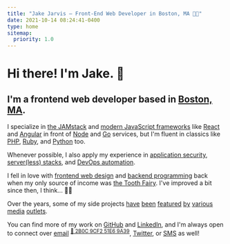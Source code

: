 ```yaml
---
title: "Jake Jarvis – Front-End Web Developer in Boston, MA 👨‍💻"
date: 2021-10-14 08:24:41-0400
type: home
sitemap:
  priority: 1.0
---
```


<!-- prettier-ignore-start -->
<!-- markdownlint-disable -->

# Hi there! I'm Jake. <span class="wave">👋</span>

## I'm a frontend web developer based in <a href="https://www.youtube-nocookie.com/embed/rLwbzGyC6t4?hl=en&amp;fs=1&amp;showinfo=1&amp;rel=0&amp;iv_load_policy=3" title="&quot;Boston Accent Trailer - Late Night with Seth Meyers&quot; on YouTube" id="boston" target="_blank" rel="noopener">Boston, MA</a>.

I specialize in <a href="https://jamstack.wtf/" title="WTF is JAMstack?" id="jamstack" target="_blank" rel="noopener">the JAMstack</a> and <a href="https://stackoverflow.blog/2018/01/11/brutal-lifecycle-javascript-frameworks/" title="&quot;The Brutal Lifecycle of JavaScript Frameworks&quot; by Ian Allen" id="javascript" target="_blank" rel="noopener">modern JavaScript frameworks</a> like <a href="https://reactjs.org/" title="React Official Website" id="react" target="_blank" rel="noopener">React</a> and <a href="https://angular.io/" title="Angular Official Website" id="angular" target="_blank" rel="noopener">Angular</a> in front of <a href="https://nodejs.org/en/" title="Node.js Official Website" id="node" target="_blank" rel="noopener">Node</a> and <a href="https://golang.org/" title="Golang Official Website" id="golang" target="_blank" rel="noopener">Go</a> services, but I'm fluent in classics like <a href="https://stitcher.io/blog/php-in-2020" title="&quot;PHP in 2020&quot; by Brent Roose" id="php" target="_blank" rel="noopener">PHP</a>, <a href="https://www.ruby-lang.org/en/" title="Ruby Official Website" id="ruby" target="_blank" rel="noopener">Ruby</a>, and <a href="https://www.python.org/" title="Python Official Website" id="python" target="_blank" rel="noopener">Python</a> too.

Whenever possible, I also apply my experience in <a href="https://github.com/jakejarvis/awesome-shodan-queries" title="jakejarvis/awesome-shodan-queries on GitHub" id="infosec" target="_blank" rel="noopener">application security</a>, <a href="https://www.cloudflare.com/learning/serverless/what-is-serverless/" title="&quot;What is serverless computing?&quot; on Cloudflare" id="server" target="_blank" rel="noopener">server<span id="serverless">(less)</span> stacks</a>, and <a href="https://xkcd.com/1319/" title="&quot;Automation&quot; on xkcd" id="devops" target="_blank" rel="noopener">DevOps automation</a>.

I fell in love with <a href="/previously/" title="My Terrible, Horrible, No Good, Very Bad First Websites" id="frontend">frontend web design</a> and <a href="/notes/my-first-code/" title="Jake's Bulletin Board, circa 2003" id="backend">backend programming</a> back when my only source of income was <a href="/birthday/" title="🎉 Cranky Birthday Boy on VHS Tape 📼" id="birthday">the Tooth Fairy</a>. <span id="shh">I've improved a bit since then, I think... 🤷‍♂️</span>

Over the years, some of my side projects
<a href="https://tuftsdaily.com/news/2012/04/06/student-designs-iphone-joeytracker-app/" title="&quot;Student designs iPhone JoeyTracker app&quot; on The Tufts Daily" id="news-1" target="_blank" rel="noopener">have</a>
<a href="/leo/" title="Powncer segment on The Lab with Leo Laporte (G4techTV)" id="news-2">been</a>
<a href="https://www.google.com/books/edition/The_Facebook_Effect/RRUkLhyGZVgC?hl=en&gbpv=1&dq=%22jake%20jarvis%22&pg=PA226&printsec=frontcover&bsq=%22jake%20jarvis%22" title="&quot;The Facebook Effect&quot; by David Kirkpatrick (Google Books)" id="news-3" target="_blank" rel="noopener">featured</a>
<a href="https://money.cnn.com/2007/06/01/technology/facebookplatform.fortune/index.htm" title="&quot;The new Facebook is on a roll&quot; on CNN Money" id="news-4" target="_blank" rel="noopener">by</a>
<a href="https://www.wired.com/2007/04/our-web-servers/" title="&quot;Middio: A YouTube Scraper for Major Label Music Videos&quot; on Wired" id="news-5" target="_blank" rel="noopener">various</a>
<a href="https://gigaom.com/2009/10/06/fresh-faces-in-tech-10-kid-entrepreneurs-to-watch/6/" title="&quot;Fresh Faces in Tech: 10 Kid Entrepreneurs to Watch&quot; on Gigaom" id="news-6" target="_blank" rel="noopener">media</a>
<a href="https://adage.com/article/small-agency-diary/client-ceo-s-son/116723/" title="&quot;Your Next Client? The CEO&#39;s Son&quot; on Advertising Age" id="news-7" target="_blank" rel="noopener">outlets</a>.

You can find more of my work on <a href="https://github.com/jakejarvis" title="Jake Jarvis on GitHub" id="github" target="_blank" rel="me noopener">GitHub</a> and <a href="https://www.linkedin.com/in/jakejarvis/" title="Jake Jarvis on LinkedIn" id="linkedin" target="_blank" rel="me noopener">LinkedIn</a>, and I'm always open to connect over <a href="/contact/" title="Send an email" id="email">email</a> <sup id="key" class="monospace"><a class="no-underline" href="/pubkey.asc" title="My Public Key" id="pgp" target="_blank" rel="pgpkey authn noopener">🔐 2B0C 9CF2 51E6 9A39</a></sup>, <a href="https://twitter.com/jakejarvis" title="Jake Jarvis on Twitter" id="twitter" target="_blank" rel="me noopener">Twitter</a>, or <a href="sms:+1-617-917-3737" title="Send SMS to +1 (617) 917-3737" id="sms">SMS</a> as well!

<!-- markdownlint-enable -->
<!-- prettier-ignore-end -->
